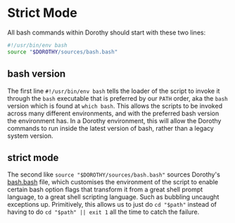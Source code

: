 # Strict Mode

All bash commands within Dorothy should start with these two lines:

```bash
#!/usr/bin/env bash
source "$DOROTHY/sources/bash.bash"
```

## bash version

The first line `#!/usr/bin/env bash` tells the loader of the script to invoke it through the `bash` executable that is preferred by our `PATH` order, aka the `bash` version which is found at `which bash`. This allows the scripts to be invoked across many different environments, and with the preferred bash version the environment has. In a Dorothy environment, this will allow the Dorothy commands to run inside the latest version of bash, rather than a legacy system version.

## strict mode

The second like `source "$DOROTHY/sources/bash.bash"` sources Dorothy's [bash.bash](https://github.com/bevry/dorothy/blob/master/sources/bash.bash) file, which customises the environment of the script to enable certain bash option flags that transform it from a great shell prompt language, to a great shell scripting language. Such as bubbling uncaught exceptions up. Primitively, this allows us to just do `cd "$path"` instead of having to do `cd "$path" || exit 1` all the time to catch the failure.
